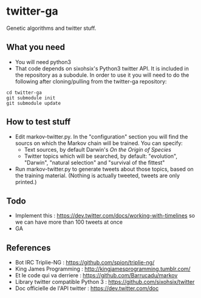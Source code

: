twitter-ga
==========

Genetic algorithms and twitter stuff.


What you need
-------------
* You will need python3
* That code depends on sixohsix's Python3 twitter API. It is included in the repository as a subodule. In order to use it you will need to do the following after cloning/pulling from the twitter-ga repository:

```
cd twitter-ga
git submodule init
git submodule update
```


How to test stuff
-----------------
* Edit markov-twitter.py. In the "configuration" section you will find the sourcs on which the Markov chain will be trained. You can specify:
  * Text sources, by default Darwin's *On the Origin of Species*
  * Twitter topics which will be searched, by default: "evolution", "Darwin", "natural selection" and "survival of the fittest"
* Run markov-twitter.py to generate tweets about those topics, based on the training material. (Nothing is actually tweeted, tweets are only printed.)

Todo
----
* Implement this : https://dev.twitter.com/docs/working-with-timelines so we can have more than 100 tweets at once
* GA

References
----------
* Bot IRC Triplie-NG : https://github.com/spion/triplie-ng/
* King James Programming : http://kingjamesprogramming.tumblr.com/
* Et le code qui va derriere : https://github.com/Barrucadu/markov
* Library twitter compatible Python 3 : https://github.com/sixohsix/twitter
* Doc officielle de l'API twitter : https://dev.twitter.com/doc

